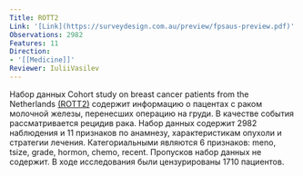 ```yaml
---
Title: ROTT2
Link: '[Link](https://surveydesign.com.au/preview/fpsaus-preview.pdf)'
Observations: 2982
Features: 11
Direction:
- '[[Medicine]]'
Reviewer: IuliiVasilev
---
```


Набор данных Cohort study on breast cancer patients from the Netherlands [(ROTT2)](https://surveydesign.com.au/preview/fpsaus-preview.pdf) содержит информацию о пацентах с раком молочной железы, перенесших операцию на груди. В качестве события рассматривается рецидив рака. Набор данных содержит 2982 наблюдения и 11 признаков по анамнезу, характеристикам опухоли и стратегии лечения.
Категориальными являются 6 признаков: meno, tsize, grade, hormon, chemo, recent.
Пропусков набор данных не содержит. В ходе исследования были цензурированы 1710 пациентов.
